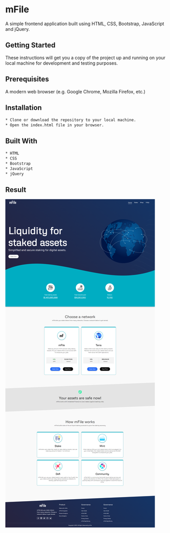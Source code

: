 # mFile
A simple frontend application built using HTML, CSS, Bootstrap, JavaScript and jQuery.

## Getting Started
These instructions will get you a copy of the project up and running on your 
local machine for development and testing purposes.

## Prerequisites
A modern web browser (e.g. Google Chrome, Mozilla Firefox, etc.)

## Installation
    * Clone or download the repository to your local machine.
    * Open the index.html file in your browser.

## Built With
    * HTML
    * CSS
    * Bootstrap
    * JavaScript
    * jQuery

## Result
![mFile design](Design.png)

